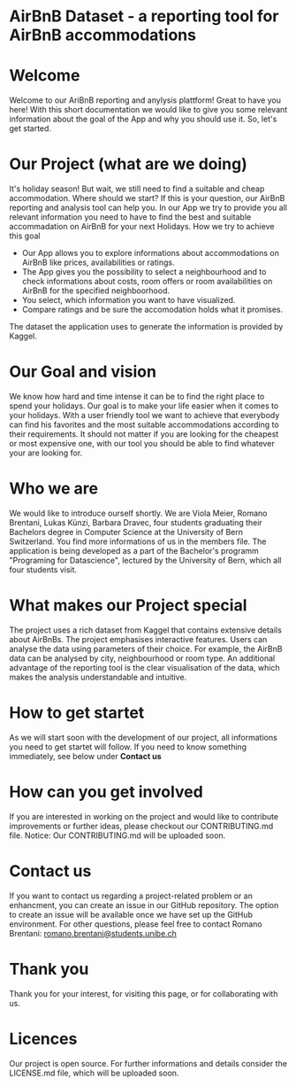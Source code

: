 # AirBnB Dataset - a reporting tool for AirBnB accommodations
# Welcome
Welcome to our AriBnB reporting and anylysis plattform! Great to have you here!
With this short documentation we would like to give you some relevant information about the goal of the App and why you should use it. So, let's get started.

# Our Project (what are we doing)
It's holiday season! But wait, we still need to find a suitable and cheap accommodation. Where should we start?
If this is your question, our AirBnB reporting and analysis tool can help you. 
In our App we try to provide you all relevant information you need to have to find the best and suitable accommadation on AirBnB for your next Holidays.
How we try to achieve this goal
- Our App allows you to explore informations about accommodations on AirBnB like prices, availabilities or ratings.
- The App gives you the possibility to select a neighbourhood and to check informations about costs, room offers or room availabilities on AirBnB for the specified neighboorhood.  
- You select, which information you want to have visualized.
- Compare ratings and be sure the accomodation holds what it promises.

The dataset the application uses to generate the information is provided by Kaggel.

# Our Goal and vision
We know how hard and time intense it can be to find the right place to spend your holidays. Our goal is to make your life easier when it comes to your holidays. With a user friendly tool we want to achieve that everybody can find his favorites and the most suitable accommodations according to their requirements. It should not matter if you are looking for the cheapest or most expensive one, with our tool you should be able to find whatever your are looking for. 

# Who we are
We would like to introduce ourself shortly. We are Viola Meier, Romano Brentani, Lukas Künzi, Barbara Dravec, four students graduating their Bachelors degree in Computer Science at the University of Bern Switzerland. You find more informations of us in the members file. 
The application is being developed as a part of the Bachelor's programm "Programing for Datascience", lectured by the University of Bern, which all four students visit. 

# What makes our Project special 
The project uses a rich dataset from Kaggel that contains extensive details about AirBnBs. 
The project emphasises interactive features. Users can analyse the data using parameters of their choice. For example, the AirBnB data can be analysed by city, neighbourhood or room type.
An additional advantage of the reporting tool is the clear visualisation of the data, which makes the analysis understandable and intuitive.

# How to get startet
As we will start soon with the development of our project, all informations you need to get startet will follow. If you need to know something immediately, see below under **Contact us**

# How can you get involved
If you are interested in working on the project and would like to contribute improvements or further ideas, please checkout our 
CONTRIBUTING.md file. 
Notice: Our CONTRIBUTING.md will be uploaded soon. 

# Contact us
If you want to contact us regarding a project-related problem or an enhancment, you can create an issue in our GitHub repository. The option to create an issue will be available once we have set up the GitHub environment. For other questions, please feel free to contact Romano Brentani: romano.brentani@students.unibe.ch

# Thank you
Thank you for your interest, for visiting this page, or for collaborating with us. 


# Licences
Our project is open source. For further informations and details consider the  LICENSE.md file, which will be uploaded soon.


